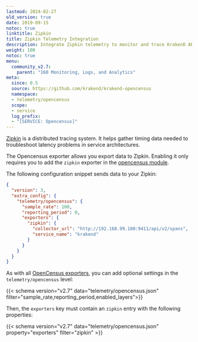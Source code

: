 ```yaml
---
lastmod: 2024-02-27
old_version: true
date: 2019-09-15
notoc: true
linktitle: Zipkin
title: Zipkin Telemetry Integration
description: Integrate Zipkin telemetry to monitor and trace KrakenD API Gateway requests efficiently for enhanced performance
weight: 100
notoc: true
menu:
  community_v2.7:
    parent: "160 Monitoring, Logs, and Analytics"
meta:
  since: 0.5
  source: https://github.com/krakend/krakend-opencensus
  namespace:
  - telemetry/opencensus
  scope:
  - service
  log_prefix:
  - "[SERVICE: Opencensus]"
---
```

[Zipkin](https://zipkin.io/) is a distributed tracing system. It helps gather timing data needed to troubleshoot latency problems in service architectures.

The Opencensus exporter allows you export data to Zipkin. Enabling it only requires you to add the `zipkin` exporter in the [opencensus module](/docs/v2.7/telemetry/opencensus/).

The following configuration snippet sends data to your Zipkin:
```json
{
  "version": 3,
  "extra_config": {
    "telemetry/opencensus": {
      "sample_rate": 100,
      "reporting_period": 0,
      "exporters": {
        "zipkin": {
          "collector_url": "http://192.168.99.100:9411/api/v2/spans",
          "service_name": "krakend"
        }
      }
    }
  }
}
```

As with all [OpenCensus exporters](/docs/v2.7/telemetry/opencensus/), you can add optional settings in the `telemetry/opencensus` level:

{{< schema version="v2.7" data="telemetry/opencensus.json" filter="sample_rate,reporting_period,enabled_layers">}}

Then, the `exporters` key must contain an `zipkin` entry with the following properties:

{{< schema version="v2.7" data="telemetry/opencensus.json" property="exporters" filter="zipkin" >}}
